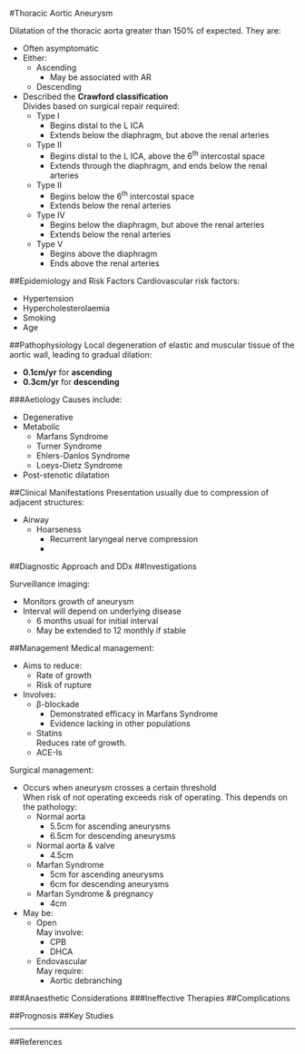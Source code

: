 #Thoracic Aortic Aneurysm

Dilatation of the thoracic aorta greater than 150% of expected. They are:
* Often asymptomatic
* Either:
	* Ascending
		* May be associated with AR
	* Descending
* Described the **Crawford classification**  
Divides based on surgical repair required:
	* Type I  
		* Begins distal to the L ICA
		* Extends below the diaphragm, but above the renal arteries
	* Type II
		* Begins distal to the L ICA, above the 6<sup>th</sup> intercostal space
		* Extends through the diaphragm, and ends below the renal arteries
	* Type II
		* Begins below the 6<sup>th</sup> intercostal space
		* Extends below the renal arteries
	* Type IV  
		* Begins below the diaphragm, but above the renal arteries
		* Extends below the renal arteries
	* Type V
		* Begins above the diaphragm
		* Ends above the renal arteries

##Epidemiology and Risk Factors
Cardiovascular risk factors:
* Hypertension
* Hypercholesterolaemia
* Smoking
* Age

##Pathophysiology
Local degeneration of elastic and muscular tissue of the aortic wall, leading to gradual dilation:
* **0.1cm/yr** for **ascending**
* **0.3cm/yr** for **descending**

###Aetiology
Causes include:
* Degenerative
* Metabolic
	* Marfans Syndrome
	* Turner Syndrome
	* Ehlers-Danlos Syndrome
	* Loeys-Dietz Syndrome
* Post-stenotic dilatation

##Clinical Manifestations
Presentation usually due to compression of adjacent structures:
* Airway
	* Hoarseness
		* Recurrent laryngeal nerve compression
		* 

##Diagnostic Approach and DDx
##Investigations

Surveillance imaging:
* Monitors growth of aneurysm
* Interval will depend on underlying disease
	* 6 months usual for initial interval
	* May be extended to 12 monthly if stable

##Management
Medical management:
* Aims to reduce:
	* Rate of growth
	* Risk of rupture
* Involves:
	* β-blockade
		* Demonstrated efficacy in Marfans Syndrome
		* Evidence lacking in other populations
	* Statins  
	Reduces rate of growth.
	* ACE-Is  


Surgical management:
* Occurs when aneurysm crosses a certain threshold  
When risk of not operating exceeds risk of operating. This depends on the pathology:
	* Normal aorta
		* 5.5cm for ascending aneurysms
		* 6.5cm for descending aneurysms
	* Normal aorta & valve
		* 4.5cm
	* Marfan Syndrome
		* 5cm for ascending aneurysms
		* 6cm for descending aneurysms
	* Marfan Syndrome & pregnancy
		* 4cm
* May be:
	* Open  
	May involve:
		* CPB
		* DHCA
	* Endovascular  
	May require:
		* Aortic debranching

###Anaesthetic Considerations
###Ineffective Therapies
##Complications

##Prognosis
##Key Studies

---
##References
